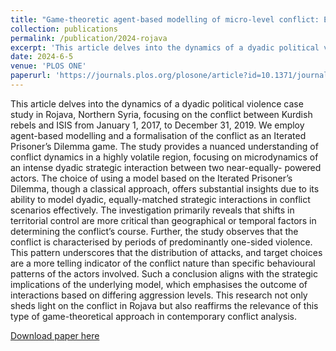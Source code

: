 ```yaml
---
title: "Game-theoretic agent-based modelling of micro-level conflict: Evidence from the ISIS-Kurdish war"
collection: publications
permalink: /publication/2024-rojava
excerpt: 'This article delves into the dynamics of a dyadic political violence case study in Rojava, Northern Syria, focusing on the conflict between Kurdish rebels and ISIS from January 1, 2017, to December 31, 2019. We employ agent-based modelling and a formalisation of the conflict as an Iterated Prisoner’s Dilemma game. The study provides a nuanced understanding of conflict dynamics in a highly volatile region, focusing on microdynamics of an intense dyadic strategic interaction between two near-equally- powered actors. The choice of using a model based on the Iterated Prisoner’s Dilemma, though a classical approach, offers substantial insights due to its ability to model dyadic, equally-matched strategic interactions in conflict scenarios effectively. The investigation primarily reveals that shifts in territorial control are more critical than geographical or temporal factors in determining the conflict’s course. Further, the study observes that the conflict is characterised by periods of predominantly one-sided violence. This pattern underscores that the distribution of attacks, and target choices are a more telling indicator of the conflict nature than specific behavioural patterns of the actors involved. Such a conclusion aligns with the strategic implications of the underlying model, which emphasises the outcome of interactions based on differing aggression levels. This research not only sheds light on the conflict in Rojava but also reaffirms the relevance of this type of game-theoretical approach in contemporary conflict analysis.'
date: 2024-6-5
venue: 'PLOS ONE'
paperurl: 'https://journals.plos.org/plosone/article?id=10.1371/journal.pone.0297483'
---
```

This article delves into the dynamics of a dyadic political violence case study in Rojava, Northern Syria, focusing on the conflict between Kurdish rebels and ISIS from January 1, 2017, to December 31, 2019. We employ agent-based modelling and a formalisation of the conflict as an Iterated Prisoner’s Dilemma game. The study provides a nuanced understanding of conflict dynamics in a highly volatile region, focusing on microdynamics of an intense dyadic strategic interaction between two near-equally- powered actors. The choice of using a model based on the Iterated Prisoner’s Dilemma, though a classical approach, offers substantial insights due to its ability to model dyadic, equally-matched strategic interactions in conflict scenarios effectively. The investigation primarily reveals that shifts in territorial control are more critical than geographical or temporal factors in determining the conflict’s course. Further, the study observes that the conflict is characterised by periods of predominantly one-sided violence. This pattern underscores that the distribution of attacks, and target choices are a more telling indicator of the conflict nature than specific behavioural patterns of the actors involved. Such a conclusion aligns with the strategic implications of the underlying model, which emphasises the outcome of interactions based on differing aggression levels. This research not only sheds light on the conflict in Rojava but also reaffirms the relevance of this type of game-theoretical approach in contemporary conflict analysis.

[Download paper here](https://journals.plos.org/plosone/article?id=10.1371/journal.pone.0297483)
